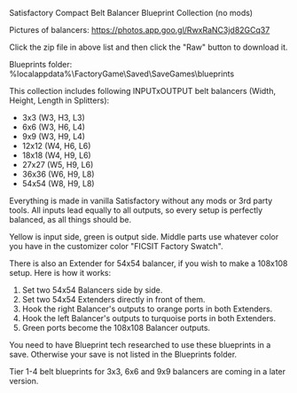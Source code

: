 Satisfactory Compact Belt Balancer Blueprint Collection (no mods)

Pictures of balancers: https://photos.app.goo.gl/RwxRaNC3jd82GCq37

Click the zip file in above list and then click the "Raw" button to download it.

Blueprints folder: %localappdata%\FactoryGame\Saved\SaveGames\blueprints

This collection includes following INPUTxOUTPUT belt balancers (Width, Height, Length in Splitters):
- 3x3    (W3, H3, L3)
- 6x6    (W3, H6, L4)
- 9x9    (W3, H9, L4)
- 12x12  (W4, H6, L6)
- 18x18  (W4, H9, L6)
- 27x27  (W5, H9, L6)
- 36x36  (W6, H9, L8)
- 54x54  (W8, H9, L8)

Everything is made in vanilla Satisfactory without any mods or 3rd party tools. All inputs lead equally to all outputs, so every setup is perfectly balanced, as all things should be.

Yellow is input side, green is output side. Middle parts use whatever color you have in the customizer color "FICSIT Factory Swatch".

There is also an Extender for 54x54 balancer, if you wish to make a 108x108 setup. Here is how it works:
1. Set two 54x54 Balancers side by side.
2. Set two 54x54 Extenders directly in front of them.
3. Hook the right Balancer's outputs to orange ports in both Extenders.
4. Hook the left Balancer's outputs to turquoise ports in both Extenders.
5. Green ports become the 108x108 Balancer outputs.

You need to have Blueprint tech researched to use these blueprints in a save. Otherwise your save is not listed in the Blueprints folder.

Tier 1-4 belt blueprints for 3x3, 6x6 and 9x9 balancers are coming in a later version.

